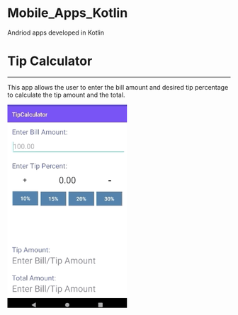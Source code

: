 # Mobile_Apps_Kotlin
Andriod apps developed in Kotlin


# Tip Calculator 
---
This app allows the user to enter the bill amount and desired tip percentage to calculate the tip amount and the total.

![](gifs/tipCalculator.gif)
